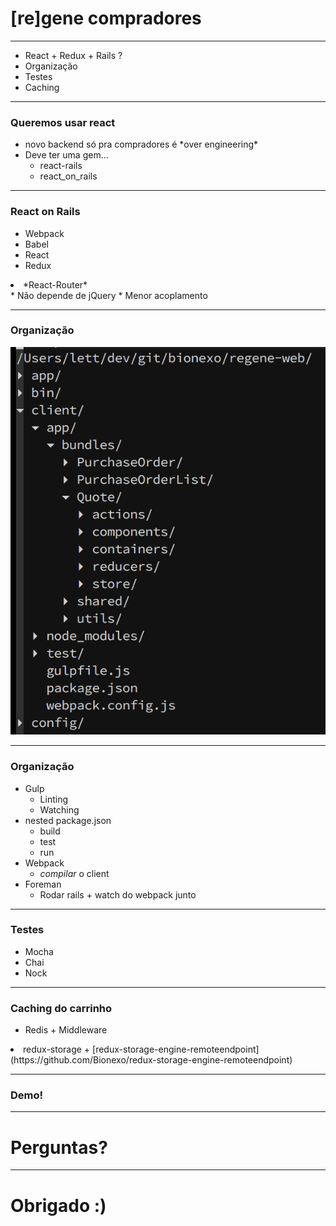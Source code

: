 # [re]gene compradores

------

* React + Redux + Rails ?<!-- .element class="fragment" -->
* Organização<!-- .element class="fragment" -->
* Testes<!-- .element class="fragment" -->
* Caching<!-- .element class="fragment" -->

------

### Queremos usar react

<ul>
  <li>novo backend só pra compradores é *over engineering*</li><!-- .element class="fragment" -->
  <li class="fragment">Deve ter uma gem...
    <ul>
      <li>react-rails</li><!-- .element class="fragment" -->
      <li>react_on_rails</li><!-- .element class="fragment highlight-green" -->
    </ul>
  </li>
</ul>


------

### React on Rails

* Webpack<!-- .element class="fragment" -->
* Babel<!-- .element class="fragment" -->
* React<!-- .element class="fragment" -->
* Redux<!-- .element class="fragment" -->
<li> *React-Router*</li><!-- .element class="fragment" -->
* Não depende de jQuery<!-- .element class="fragment" -->
* Menor acoplamento<!-- .element class="fragment" -->

------

### Organização

<img src="img/regene-structure.png" class="big-img"/>

------

### Organização

* Gulp<!-- .element class="fragment" -->
  * Linting
  * Watching
* nested package.json <!-- .element class="fragment" -->
  * build
  * test
  * run
* Webpack<!-- .element class="fragment" -->
  * *compilar* o client
* Foreman<!-- .element class="fragment" -->
  * Rodar rails + watch do webpack junto

------

### Testes

* Mocha<!-- .element class="fragment" -->
* Chai<!-- .element class="fragment" -->
* Nock<!-- .element class="fragment" -->

------

### Caching do carrinho

* Redis + Middleware<!-- .element class="fragment" -->
<li>redux-storage + [redux-storage-engine-remoteendpoint](https://github.com/Bionexo/redux-storage-engine-remoteendpoint)</li><!-- .element class="fragment" -->

------

### Demo!

------

# Perguntas?

------

# Obrigado :)
